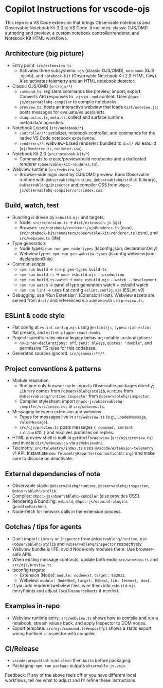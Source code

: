 # Copilot Instructions for vscode-ojs

This repo is a VS Code extension that brings Observable notebooks and Observable Notebook Kit 2.0 to VS Code. It includes: classic OJS/OMD authoring and preview, a custom notebook controller/renderer, and Notebook Kit HTML workflows.

## Architecture (big picture)

- Entry point: `src/extension.ts`
  - Activates three subsystems: `ojs` (classic OJS/OMD), `notebook` (OJS .ojsnb), and `notebook-kit` (Observable Notebook Kit 2.0 HTML flow). Also activates telemetry and an HTML notebook detector.
- Classic OJS/OMD (`src/ojs/*`)
  - `command.ts`: registers commands like preview, import, export. Converts API responses to `.ojs` or `.omd` content. Uses `@hpcc-js/observablehq-compiler` to compile notebooks.
  - `preview.ts`: hosts an interactive webview that loads `dist/webview.js`; posts messages for evaluate/values/alerts.
  - `diagnostic.ts`, `meta.ts`: collect and surface runtime metadata/diagnostics.
- Notebook (.ojsnb) (`src/notebook/*`)
  - `controller/*`: serializer, notebook controller, and commands for the native VS Code notebook experience.
  - `renderers/*`: webview-based renderers bundled to `dist/` via esbuild (`ojsRenderer.ts`, `renderer.css`).
- Notebook Kit 2.0 (`src/notebook-kit/*`)
  - Commands to create/preview/build notebooks and a dedicated renderer (`observable-kit-renderer.ts`).
- Webview runtime (`src/webview.ts`)
  - Browser-side logic used by OJS/OMD preview. Runs Observable runtime with `@observablehq/runtime`, `@observablehq/stdlib` (Library), `@observablehq/inspector` and compiler CSS from `@hpcc-js/observablehq-compiler/src/index.css`.

## Build, watch, test

- Bundling is driven by `esbuild.mjs` and targets:
  - Node: `src/extension.ts` → `dist/extension.js` (cjs)
  - Browser: `src/notebook/renderers/ojsRenderer.ts` (esm), `src/notebook-kit/renderers/observable-kit-renderer.ts` (esm), and `src/webview.ts` (iife)
- Type generation:
  - Node types: `npm run gen-node-types` (tsconfig.json; declarationOnly)
  - Webview types: `npm run gen-webview-types` (tsconfig.webview.json; declarationOnly)
- Common scripts:
  - `npm run build` → `run-p gen-types build-ts`
  - `npm run build-ts` → `node esbuild.mjs --production`
  - `npm run build-ts-watch` → `node esbuild.mjs --watch --development`
  - `npm run watch` → parallel type generation watch + esbuild watch
  - `npm run lint` → uses flat config `eslint.config.mjs` (ESLint v9)
- Debugging: use “Run Extension” (Extension Host). Webview assets are served from `dist/` and referenced via `asWebviewUri` in `preview.ts`.

## ESLint & code style

- Flat config at `eslint.config.mjs` using `@eslint/js`, `typescript-eslint` flat presets, and `eslint-plugin-react-hooks`.
- Project-specific rules mirror legacy behavior; notable customizations:
  - `no-inner-declarations: off`, `semi: always`, `quotes: "double"`, and permissive TS rules for this codebase.
- Generated sources ignored: `src/grammar/**/*`.

## Project conventions & patterns

- Module resolution:
  - Runtime-only browser code imports Observable packages directly; `Library` comes from `@observablehq/stdlib`, `Runtime` from `@observablehq/runtime`, `Inspector` from `@observablehq/inspector`.
  - Compiler stylesheet: import `@hpcc-js/observablehq-compiler/src/index.css` in `src/webview.ts`.
- Messaging between extension and webview:
  - Types for messages live in `src/webview.ts` (e.g., `LoadedMessage`, `ValueMessage`).
  - `src/ojs/preview.ts` posts messages `{ command, content, callbackID }` and resolves promises on replies.
- HTML preview shell is built in `getHtmlForWebview` (`src/ojs/preview.ts`) and injects `dist/webview.js` via `asWebviewUri`.
- Telemetry: `src/telemetry/index.ts` uses `@vscode/extension-telemetry` v1 API. Instantiate `new TelemetryReporter(connectionString)` and make sure to dispose on deactivate.

## External dependencies of note

- Observable stack: `@observablehq/runtime`, `@observablehq/inspector`, `@observablehq/stdlib`.
- Compiler: `@hpcc-js/observablehq-compiler` (also provides CSS).
- Rendering & bundling: `esbuild`, `@hpcc-js/esbuild-plugins` (`problemMatcher`).
- Node-fetch for network calls in the extension process.

## Gotchas / tips for agents

- Don’t import `Library` or `Inspector` from `@observablehq/runtime`; use `@observablehq/stdlib` and `@observablehq/inspector` respectively.
- Webview bundle is IIFE; avoid Node-only modules there. Use browser-safe APIs.
- When editing message contracts, update both ends: `src/webview.ts` and `src/ojs/preview.ts`.
- tsconfig targets:
  - Extension (Node): `module: nodenext`, `target: ES2022`.
  - Webview: `module: NodeNext`, `target: ESNext`, `lib: [esnext, dom]`.
- If you add renderer/webview files, wire them into `esbuild.mjs` entryPoints and adjust `localResourceRoots` if needed.

## Examples in-repo

- Webview runtime entry: `src/webview.ts` shows how to compile and run a notebook, stream values back, and apply Inspector to DOM nodes.
- Export template: `src/ojs/command.ts#exportTpl` shows a static export wiring Runtime + Inspector with compiler.

## CI/Release

- `vscode:prepublish` runs `clean` then `build` before packaging.
- Packaging: `npm run package` outputs `observable-js.vsix`.

Feedback: If any of the above feels off or you have different local workflows, tell me what to adjust and I’ll refine these instructions.
